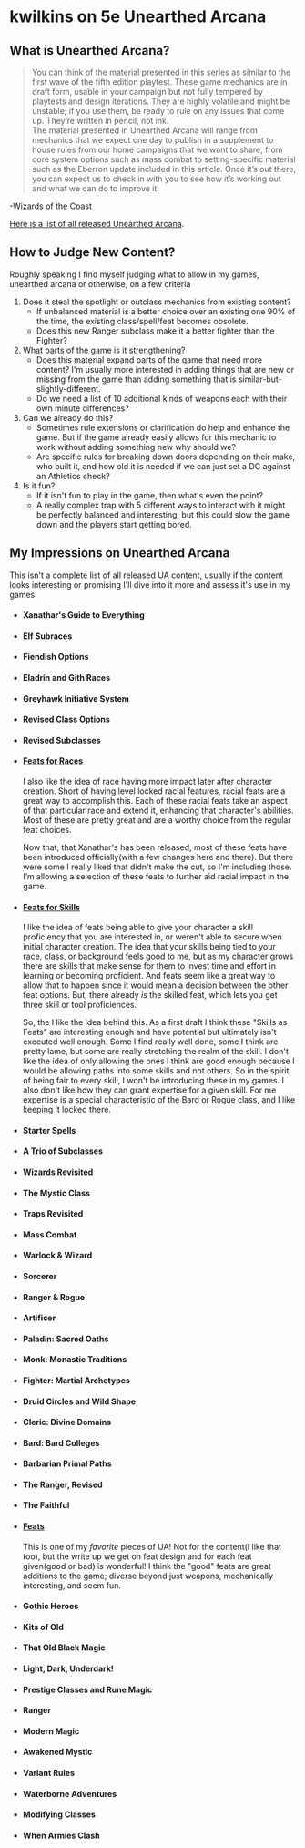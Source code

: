 kwilkins on 5e Unearthed Arcana
======



## What is Unearthed Arcana?
> You can think of the material presented in this series as similar to the first wave of the fifth edition playtest. These game mechanics are in draft form, usable in your campaign but not fully tempered by playtests and design iterations. They are highly volatile and might be unstable; if you use them, be ready to rule on any issues that come up. They’re written in pencil, not ink.  
The material presented in Unearthed Arcana will range from mechanics that we expect one day to publish in a supplement to house rules from our home campaigns that we want to share, from core system options such as mass combat to setting-specific material such as the Eberron update included in this article. Once it’s out there, you can expect us to check in with you to see how it’s working out and what we can do to improve it.

-Wizards of the Coast

[Here is a list of all released Unearthed Arcana](https://www.learningdnd.com/resource/unearthed-arcana-list/).

## How to Judge New Content?
Roughly speaking I find myself judging what to allow in my games, unearthed arcana or otherwise, on a few criteria

  1. Does it steal the spotlight or outclass mechanics from existing content?
      * If unbalanced material is a better choice over an existing one 90% of the time, the existing class/spell/feat becomes obsolete.
      * Does this new Ranger subclass make it a better fighter than the Fighter?
  2. What parts of the game is it strengthening?
      * Does this material expand parts of the game that need more content? I'm usually more interested in adding things that are new or missing from the game than adding something that is similar-but-slightly-different.
      * Do we need a list of 10 additional kinds of weapons each with their own minute differences?
  3. Can we already do this?
      * Sometimes rule extensions or clarification do help and enhance the game. But if the game already easily allows for this mechanic to work without adding something new why should we?
      * Are specific rules for breaking down doors depending on their make, who built it, and how old it is needed if we can just set a DC against an Athletics check?
  4. Is it fun?
      * If it isn't fun to play in the game, then what's even the point?
      * A really complex trap with 5 different ways to interact with it might be perfectly balanced and interesting, but this could slow the game down and the players start getting bored.

## My Impressions on Unearthed Arcana
This isn't a complete list of all released UA content, usually if the content looks interesting or promising I'll dive into it more and assess it's use in my games.

  * #### Xanathar's Guide to Everything
  * #### Elf Subraces
  * #### Fiendish Options
  * #### Eladrin and Gith Races
  * #### Greyhawk Initiative System
  * #### Revised Class Options
  * #### Revised Subclasses
  * #### [Feats for Races](http://media.wizards.com/2017/dnd/downloads/RJSJC2017_04UASkillFeats_24v10.pdf)
    I also like the idea of race having more impact later after character creation. Short of having level locked racial features, racial feats are a great way to accomplish this. Each of these racial feats take an aspect of that particular race and extend it, enhancing that character's abilities. Most of these are pretty great and are a worthy choice from the regular feat choices.
    
    Now that, that Xanathar's has been released, most of these feats have been introduced officially(with a few changes here and there). But there were some I really liked that didn't make the cut, so I'm including those.
    I’m allowing a selection of these feats to further aid racial impact in the game.
  * #### [Feats for Skills](http://media.wizards.com/2017/dnd/downloads/UA-SkillFeats.pdf)
    I like the idea of feats being able to give your character a skill proficiency that you are interested in, or weren't able to secure when initial character creation. The idea that your skills being tied to your race, class, or background feels good to me, but as my character grows there are skills that make sense for them to invest time and effort in learning or becoming proficient. And feats seem like a great way to allow that to happen since it would mean a decision between the other feat options. But, there already *is* the skilled feat, which lets you get three skill or tool proficiences.
    
    So, the I like the idea behind this. As a first draft I think these "Skills as Feats" are interesting enough and have potential but ultimately isn't executed well enough. Some I find really well done, some I think are pretty lame, but some are really stretching the realm of the skill. I don't like the idea of only allowing the ones I think are good enough because I would be allowing paths into some skills and not others. So in the spirit of being fair to every skill, I won't be introducing these in my games. I also don't like how they can grant expertise for a given skill. For me expertise is a special characteristic of the Bard or Rogue class, and I like keeping it locked there.
  * #### Starter Spells
  * #### A Trio of Subclasses
  * #### Wizards Revisited
  * #### The Mystic Class
  * #### Traps Revisited
  * #### Mass Combat
  * #### Warlock & Wizard
  * #### Sorcerer
  * #### Ranger & Rogue
  * #### Artificer
  * #### Paladin: Sacred Oaths
  * #### Monk: Monastic Traditions
  * #### Fighter: Martial Archetypes
  * #### Druid Circles and Wild Shape
  * #### Cleric: Divine Domains
  * #### Bard: Bard Colleges
  * #### Barbarian Primal Paths
  * #### The Ranger, Revised
  * #### The Faithful
  * #### [Feats](http://media.wizards.com/2016/downloads/DND/UA-Feats-V1.pdf)
    This is one of my *favorite* pieces of UA! Not for the content(I like that too), but the write up we get on feat design and for each feat given(good or bad) is wonderful! I think the "good" feats are great additions to the game; diverse beyond just weapons, mechanically interesting, and seem fun. 
  * #### Gothic Heroes
  * #### Kits of Old
  * #### That Old Black Magic
  * #### Light, Dark, Underdark!
  * #### Prestige Classes and Rune Magic
  * #### Ranger
  * #### Modern Magic
  * #### Awakened Mystic
  * #### Variant Rules
  * #### Waterborne Adventures
  * #### Modifying Classes
  * #### When Armies Clash
